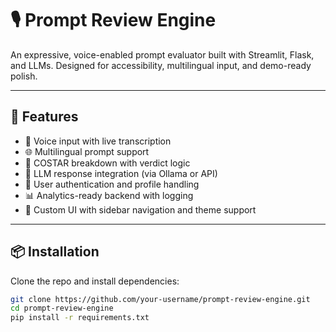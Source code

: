 # 🎙 Prompt Review Engine

An expressive, voice-enabled prompt evaluator built with Streamlit, Flask, and LLMs. Designed for accessibility, multilingual input, and demo-ready polish.

---

## 🚀 Features

- 🎤 Voice input with live transcription
- 🌐 Multilingual prompt support
- 🧠 COSTAR breakdown with verdict logic
- 🤖 LLM response integration (via Ollama or API)
- 🔐 User authentication and profile handling
- 📊 Analytics-ready backend with logging
- 🎨 Custom UI with sidebar navigation and theme support

---

## 📦 Installation

Clone the repo and install dependencies:

```bash
git clone https://github.com/your-username/prompt-review-engine.git
cd prompt-review-engine
pip install -r requirements.txt